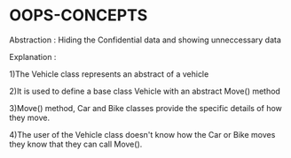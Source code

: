 # OOPS-CONCEPTS
Abstraction : Hiding the Confidential data and showing unneccessary data

Explanation :

1)The Vehicle class represents an abstract of a vehicle

2)It is used to define a base class Vehicle with an abstract Move() method

3)Move() method, Car and Bike classes provide the specific details of how they move.

4)The user of the Vehicle class doesn't know how the Car or Bike moves they know that they can call Move().

